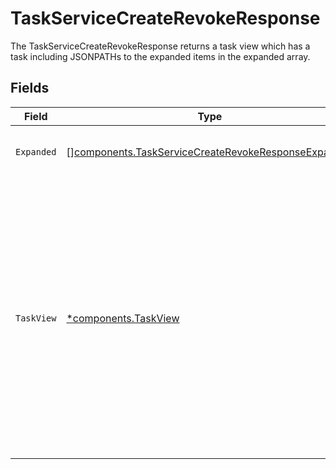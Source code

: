 # TaskServiceCreateRevokeResponse

The TaskServiceCreateRevokeResponse returns a task view which has a task including JSONPATHs to the expanded items in the expanded array.


## Fields

| Field                                                                                                                                                                                            | Type                                                                                                                                                                                             | Required                                                                                                                                                                                         | Description                                                                                                                                                                                      |
| ------------------------------------------------------------------------------------------------------------------------------------------------------------------------------------------------ | ------------------------------------------------------------------------------------------------------------------------------------------------------------------------------------------------ | ------------------------------------------------------------------------------------------------------------------------------------------------------------------------------------------------ | ------------------------------------------------------------------------------------------------------------------------------------------------------------------------------------------------ |
| `Expanded`                                                                                                                                                                                       | [][components.TaskServiceCreateRevokeResponseExpanded](../../models/components/taskservicecreaterevokeresponseexpanded.md)                                                                       | :heavy_minus_sign:                                                                                                                                                                               | List of serialized related objects.                                                                                                                                                              |
| `TaskView`                                                                                                                                                                                       | [*components.TaskView](../../models/components/taskview.md)                                                                                                                                      | :heavy_minus_sign:                                                                                                                                                                               | Contains a task and JSONPATH expressions that describe where in the expanded array related objects are located. This view can be used to display a fully-detailed dashboard of task information. |